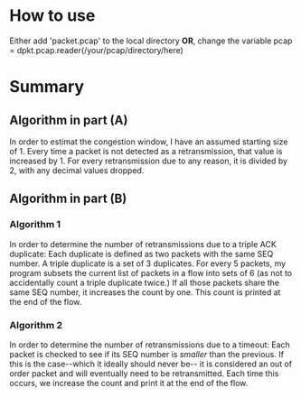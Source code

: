 # How to use
Either add 'packet.pcap' to the local directory **OR**,
change the variable pcap = dpkt.pcap.reader(/your/pcap/directory/here)

# Summary
## Algorithm in part (A)
In order to estimat the congestion window, I have an assumed starting size of 1. Every time a packet is not detected as a retransmission, that value is increased by 1. For every retransmission due to any reason, it is divided by 2, with any decimal values dropped.

## Algorithm in part (B)
### Algorithm 1
In order to determine the number of retransmissions due to a triple ACK duplicate:
Each duplicate is defined as two packets with the same SEQ number.
A triple duplicate is a set of 3 duplicates.
For every 5 packets, my program subsets the current list of packets in a flow into sets of 6 (as not to accidentally count a triple duplicate twice.) If all those packets share the same SEQ number, it increases the count by one. This count is printed at the end of the flow.

### Algorithm 2
In order to determine the number of retransmissions due to a timeout: Each packet is checked to see if its SEQ number is *smaller* than the previous. If this is the case--which it ideally should never be-- it is considered an out of order packet and will eventually need to be retransmitted. Each time this occurs, we increase the count and print it at the end of the flow.